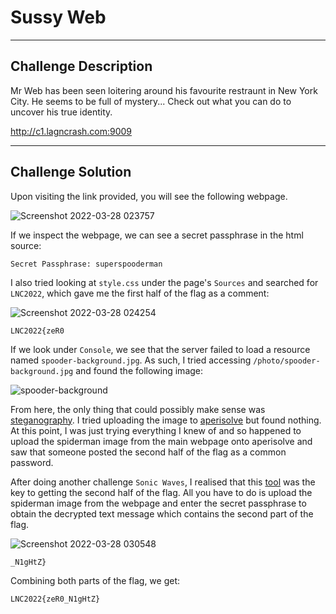 #  Sussy Web

---

## Challenge Description 
Mr Web has been seen loitering around his favourite restraunt in New York City. He seems to be full of mystery... Check out what you can do to uncover his true identity.

http://c1.lagncrash.com:9009

---

## Challenge Solution
Upon visiting the link provided, you will see the following webpage.

![Screenshot 2022-03-28 023757](https://user-images.githubusercontent.com/101789488/160295737-44b7a58b-b94d-413c-8c26-f7b9ff223ba6.png)

If we inspect the webpage, we can see a secret passphrase in the html source:
```
Secret Passphrase: superspooderman
```

I also tried looking at `style.css` under the page's `Sources` and searched for `LNC2022`, which gave me the first half of the flag as a comment:

![Screenshot 2022-03-28 024254](https://user-images.githubusercontent.com/101789488/160295873-4402607a-05be-4f66-be19-32d8cb70d103.png)
```
LNC2022{zeR0
```

If we look under `Console`, we see that the server failed to load a resource named `spooder-background.jpg`. As such, I tried accessing `/photo/spooder-background.jpg` and found the following image:

![spooder-background](https://user-images.githubusercontent.com/101789488/160296049-2b4a6e6d-2163-420f-a748-dbb0569956f6.jpg)

From here, the only thing that could possibly make sense was [steganography](https://en.wikipedia.org/wiki/Steganography). I tried uploading the image to [aperisolve](https://aperisolve.fr/) but found nothing. At this point, I was just trying everything I knew of and so happened to upload the spiderman image from the main webpage onto aperisolve and saw that someone posted the second half of the flag as a common password.

After doing another challenge `Sonic Waves`, I realised that this [tool](https://www.pelock.com/products/steganography-online-codec) was the key to getting the second half of the flag. All you have to do is upload the spiderman image from the webpage and enter the secret passphrase to obtain the decrypted text message which contains the second part of the flag.

![Screenshot 2022-03-28 030548](https://user-images.githubusercontent.com/101789488/160296660-a6a27ac8-0b0b-48a1-b4f4-69c076a652f2.png)
```
_N1gHtZ}
```

Combining both parts of the flag, we get:
```
LNC2022{zeR0_N1gHtZ}
```